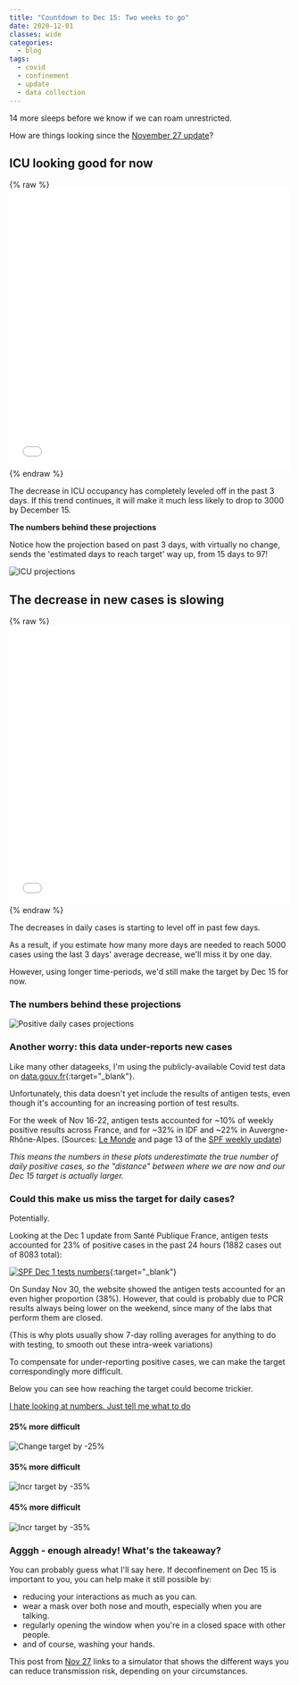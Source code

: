 ```yaml
---
title: "Countdown to Dec 15: Two weeks to go"
date: 2020-12-01
classes: wide
categories:
  - blog
tags:
  - covid
  - confinement
  - update
  - data collection
---
```


14 more sleeps before we know if we can roam unrestricted.

How are things looking since the [November 27 update](2020-11-28-nov-27-update.md)?

## ICU looking good for now

{% raw %}<iframe width="100%" height="500" frameborder="0" scrolling="no" src="//plotly.com/~limegimlet/586.embed?showlink=false"></iframe> {% endraw %}

The decrease in ICU occupancy has completely leveled off in the past 3 days. If this trend continues, it will make it much less likely to drop to 3000 by December 15.

**The numbers behind these projections**

Notice how the projection based on past 3 days, with virtually no change, sends the 'estimated days to reach target' way up, from 15 days to 97!

![ICU projections](../../assets/images/2020/dec1_rea_projections.png)


## The decrease in new cases is slowing

{% raw %}<iframe width="100%" height="500" frameborder="0" scrolling="no" src="//plotly.com/~limegimlet/593.embed?showlink=false"></iframe> {% endraw %}

The decreases in daily cases is starting to level off in past few days.

As a result, if you estimate how many more days are needed to reach 5000 cases using the last 3 days' average decrease, we'll miss it by one day.

However, using longer time-periods, we'd still make the target by Dec 15 for now.

### The numbers behind these projections

![Positive daily cases projections](../../assets/images/2020/dec1_pos_projections.png)

### Another worry: this data under-reports new cases

Like many other datageeks, I'm using the publicly-available Covid test data on [data.gouv.fr](https://www.data.gouv.fr/en/datasets/donnees-relatives-aux-resultats-des-tests-virologiques-covid-19/){:target="_blank"}.

Unfortunately, this data doesn't yet include the results of antigen tests, even though it's accounting for an increasing portion of test results.   

For the week of Nov 16-22, antigen tests accounted for ~10% of weekly positive results across France, and for ~32% in IDF and ~22% in Auvergne-Rhône-Alpes. (Sources: [Le Monde](https://www.lemonde.fr/les-decodeurs/article/2020/11/27/comment-les-tests-antigeniques-compliquent-les-calculs-d-indicateurs-cles-de-l-epidemie-de-covid-19_6061414_4355770.html) and page 13 of the [SPF weekly update](https://www.santepubliquefrance.fr/maladies-et-traumatismes/maladies-et-infections-respiratoires/infection-a-coronavirus/documents/bulletin-national/covid-19-point-epidemiologique-du-26-novembre-2020))

*This means the numbers in these plots underestimate the true number of daily positive cases, so the "distance" between where we are now and our Dec 15 target is actually larger.*

### Could this make us miss the target for daily cases?

Potentially.

Looking at the Dec 1 update from Santé Publique France, antigen tests accounted for 23% of positive cases in the past 24 hours (1882 cases out of 8083 total):

[![SPF Dec 1 tests numbers](../../assets/images/2020/dec1_SPF_update.png)](https://www.santepubliquefrance.fr/dossiers/coronavirus-covid-19/coronavirus-chiffres-cles-et-evolution-de-la-covid-19-en-france-et-dans-le-monde#block-266151){:target="_blank"}

On Sunday Nov 30, the website showed the antigen tests accounted for an even higher proportion (38%). However, that could is probably due to PCR results always being lower on the weekend, since many of the labs that perform them are closed.

(This is why plots usually show 7-day rolling averages for anything to do with testing, to smooth out these intra-week variations)

To compensate for under-reporting positive cases, we can make the target correspondingly more difficult.

Below you can see how reaching the target could become trickier.

[I hate looking at numbers. Just tell me what to do](2020-12-01-dec-01-update.md#agggh---enough-already-whats-the-takeaway)

#### 25% more difficult

![Change target by -25%](../../assets/images/2020/dec1_pos_3750_target.png)

#### 35% more difficult

![Incr target by -35%](../../assets/images/2020/dec1_pos_3250_target.png)

#### 45% more difficult

![Incr target by -35%](../../assets/images/2020/dec1_pos_2750_target.png)

### Agggh - enough already! What's the takeaway?

You can probably guess what I'll say here. If deconfinement on Dec 15 is important to you, you can help make it still possible by:

* reducing your interactions as much as you can.
* wear a mask over both nose and mouth, especially when you are talking.
* regularly opening the window when you're in a closed space with other people.
* and of course, washing your hands.

This post from [Nov 27](2020-11-27-safer-visits.md) links to a simulator that shows the different ways you can reduce transmission risk, depending on your circumstances.
